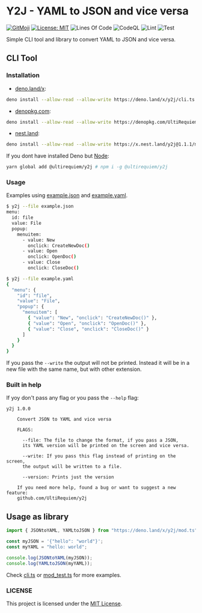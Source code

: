 # Y2J - YAML to JSON and vice versa

[![GitMoji](https://img.shields.io/badge/Gitmoji-%F0%9F%8E%A8%20-FFDD67.svg)](https://gitmoji.dev)
[![License: MIT](https://img.shields.io/badge/License-MIT-blue.svg)](https://opensource.org/licenses/MIT)
![Lines Of Code](https://img.shields.io/tokei/lines/github.com/UltiRequiem/y2j?color=blue&label=Total%20Lines)
![CodeQL](https://github.com/UltiRequiem/y2j/workflows/CodeQL/badge.svg)
![Lint](https://github.com/UltiRequiem/y2j/workflows/Lint/badge.svg)
![Test](https://github.com/UltiRequiem/y2j/workflows/Tests/badge.svg)

Simple CLI tool and library to convert YAML to JSON and vice versa.

## CLI Tool

### Installation

- [deno.land/x](https://deno.land/x/y2j/cli.ts):

```bash
deno install --allow-read --allow-write https://deno.land/x/y2j/cli.ts
```

- [denopkg.com](https://denopkg.com/UltiRequiem/y2j/cli.ts):

```bash
deno install --allow-read --allow-write https://denopkg.com/UltiRequiem/y2j/cli.ts
```

- [nest.land](https://x.nest.land/y2j/cli.ts):

```bash
deno install --allow-read --allow-write https://x.nest.land/y2j@1.1.1/mod.ts
```

If you dont have installed Deno but
[Node](https://www.npmjs.com/package/@ultirequiem/y2j):

```bash
yarn global add @ultirequiem/y2j # npm i -g @ultirequiem/y2j
```

### Usage

Examples using [example.json](./example.json) and
[example.yaml](./example.yaml).

```bash
$ y2j --file example.json
menu:
  id: file
  value: File
  popup:
    menuitem:
      - value: New
        onclick: CreateNewDoc()
      - value: Open
        onclick: OpenDoc()
      - value: Close
        onclick: CloseDoc()

$ y2j --file example.yaml
{
  "menu": {
    "id": "file",
    "value": "File",
    "popup": {
      "menuitem": [
        { "value": "New", "onclick": "CreateNewDoc()" },
        { "value": "Open", "onclick": "OpenDoc()" },
        { "value": "Close", "onclick": "CloseDoc()" }
      ]
    }
  }
}
```

If you pass the `--write` the output will not be printed. Instead it will be in
a new file with the same name, but with other extension.

### Built in help

If yoy don't pass any flag or you pass the `--help` flag:

```
y2j 1.0.0

    Convert JSON to YAML and vice versa

    FLAGS:

      --file: The file to change the format, if you pass a JSON,
      its YAML version will be printed on the screen and vice versa.

      --write: If you pass this flag instead of printing on the screen,
      the output will be written to a file.

      --version: Prints just the version

    If you need more help, found a bug or want to suggest a new feature:
    github.com/UltiRequiem/y2j
```

## Usage as library

```typescript
import { JSONtoYAML, YAMLtoJSON } from "https://deno.land/x/y2j/mod.ts";

const myJSON = '{"hello": "world"}';
const myYAML = "hello: world";

console.log(JSONtoYAML(myJSON));
console.log(YAMLtoJSON(myYAML));
```

Check [cli.ts](./cli.ts) or [mod_test.ts](./mod_test.ts) for more examples.

### LICENSE

This project is licensed under the [MIT License](./LICENSE.md).
